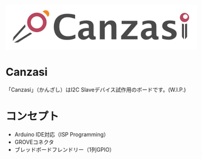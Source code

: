 ![Canzasi-logo](./assets/Canzasi-logo.png)

# Canzasi

「Canzasi」（かんざし）はI2C Slaveデバイス試作用のボードです。(W.I.P.)

# コンセプト

- Arduino IDE対応（ISP Programming）
- GROVEコネクタ
- ブレッドボードフレンドリー（1列GPIO）

